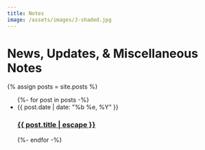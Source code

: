 ```yaml
---
title: Notes
image: /assets/images/J-shaded.jpg
---
```

# News, Updates, & Miscellaneous Notes

{% assign posts = site.posts %}

<ul class="post-list">
{%- for post in posts -%}
<li>
<span class="post-meta">{{ post.date | date: "%b %e, %Y" }}</span>
<h3><a class="post-link" href="{{ post.url | relative_url }}">{{ post.title | escape }}</a></h3>
</li>
{%- endfor -%}
</ul>